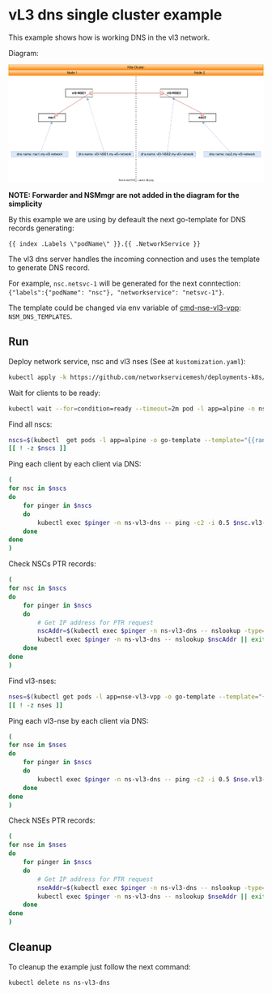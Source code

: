 # vL3 dns single cluster example

This example shows how is working DNS in the vl3 network.


Diagram: 

![NSM vL3 Diagram](./vl3-dns.svg "NSM vl3 DNS Scheme")


**NOTE: Forwarder and NSMmgr are not added in the diagram for the simplicity**


By this example we are using by defeault the next go-template for DNS records generating:

```go-template
{{ index .Labels \"podName\" }}.{{ .NetworkService }}
```

The vl3 dns server handles the incoming connection and uses the template to generate DNS record. 

For example, `nsc.netsvc-1` will be generated for the next conntection:`{"labels":{"podName": "nsc"}, "networkservice": "netsvc-1"}`.

The template could be changed via env variable of [cmd-nse-vl3-vpp](../../../apps/nse-vl3-vpp/): `NSM_DNS_TEMPLATES`.

## Run

Deploy network service, nsc and vl3 nses (See at `kustomization.yaml`):
```bash
kubectl apply -k https://github.com/networkservicemesh/deployments-k8s/examples/features/vl3-dns?ref=1fbc5b8d06b68313aa3abd2756add2101279c8f9
```

Wait for clients to be ready:
```bash
kubectl wait --for=condition=ready --timeout=2m pod -l app=alpine -n ns-vl3-dns
```

Find all nscs:
```bash
nscs=$(kubectl  get pods -l app=alpine -o go-template --template="{{range .items}}{{.metadata.name}} {{end}}" -n ns-vl3-dns)
[[ ! -z $nscs ]]
```

Ping each client by each client via DNS:
```bash
(
for nsc in $nscs
do
    for pinger in $nscs
    do
        kubectl exec $pinger -n ns-vl3-dns -- ping -c2 -i 0.5 $nsc.vl3-dns -4 || exit
    done
done
)
```

Check NSCs PTR records:
```bash
(
for nsc in $nscs
do
    for pinger in $nscs
    do
        # Get IP address for PTR request
        nscAddr=$(kubectl exec $pinger -n ns-vl3-dns -- nslookup -type=a $nsc.vl3-dns | grep -A1 Name | tail -n1 | sed 's/Address: //')
        kubectl exec $pinger -n ns-vl3-dns -- nslookup $nscAddr || exit
    done
done
)
```

Find vl3-nses:
```bash
nses=$(kubectl get pods -l app=nse-vl3-vpp -o go-template --template="{{range .items}}{{.metadata.name}} {{end}}" -n ns-vl3-dns)
[[ ! -z nses ]]
```

Ping each vl3-nse by each client via DNS:
```bash
(
for nse in $nses
do
    for pinger in $nscs
    do
        kubectl exec $pinger -n ns-vl3-dns -- ping -c2 -i 0.5 $nse.vl3-dns -4 || exit
    done
done
)
```

Check NSEs PTR records:
```bash
(
for nse in $nses
do
    for pinger in $nscs
    do
        # Get IP address for PTR request
        nseAddr=$(kubectl exec $pinger -n ns-vl3-dns -- nslookup -type=a $nse.vl3-dns | grep -A1 Name | tail -n1 | sed 's/Address: //')
        kubectl exec $pinger -n ns-vl3-dns -- nslookup $nseAddr || exit
    done
done
)
```

## Cleanup

To cleanup the example just follow the next command:
```bash
kubectl delete ns ns-vl3-dns
```
